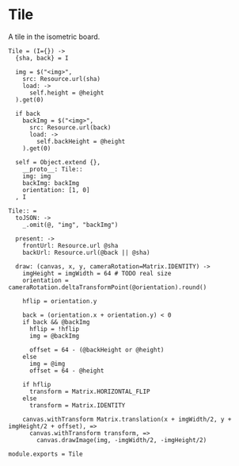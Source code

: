 Tile
====

A tile in the isometric board.

    Tile = (I={}) ->
      {sha, back} = I

      img = $("<img>",
        src: Resource.url(sha)
        load: ->
          self.height = @height
      ).get(0)

      if back
        backImg = $("<img>",
          src: Resource.url(back)
          load: ->
            self.backHeight = @height
        ).get(0)

      self = Object.extend {},
        __proto__: Tile::
        img: img
        backImg: backImg
        orientation: [1, 0]
      , I

    Tile:: =
      toJSON: ->
        _.omit(@, "img", "backImg")

      present: ->
        frontUrl: Resource.url @sha
        backUrl: Resource.url(@back || @sha)

      draw: (canvas, x, y, cameraRotation=Matrix.IDENTITY) ->
        imgHeight = imgWidth = 64 # TODO real size
        orientation = cameraRotation.deltaTransformPoint(@orientation).round()

        hflip = orientation.y

        back = (orientation.x + orientation.y) < 0
        if back && @backImg
          hflip = !hflip
          img = @backImg

          offset = 64 - (@backHeight or @height)
        else
          img = @img
          offset = 64 - @height

        if hflip
          transform = Matrix.HORIZONTAL_FLIP
        else
          transform = Matrix.IDENTITY

        canvas.withTransform Matrix.translation(x + imgWidth/2, y + imgHeight/2 + offset), =>
          canvas.withTransform transform, =>
            canvas.drawImage(img, -imgWidth/2, -imgHeight/2)

    module.exports = Tile
